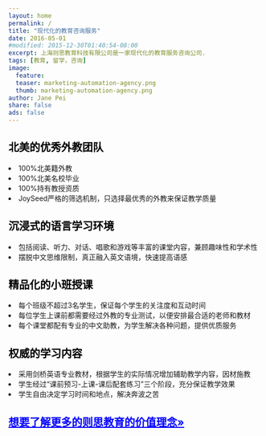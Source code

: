 ```yaml
---
layout: home
permalink: /
title: "现代化的教育咨询服务"
date: 2016-05-01
#modified: 2015-12-30T01:40:54-08:00
excerpt: 上海则思教育科技有限公司是一家现代化的教育服务咨询公司.
tags: [教育, 留学，咨询]
image:
  feature:
  teaser: marketing-automation-agency.png
  thumb: marketing-automation-agency.png
author: Jane Pei
share: false
ads: false
---
```


<!--h1 class="strapline" >上海则思教育是一家现代化的教育发展和咨询服务公司</h1-->
<div id="main_titles" class="tiles">
  <div class="tile">
    <!--img src="images/kids-009.jpg" width="90%" height="90%" style="horizental-align: middle"-->
    <h2 class="post-title" style="color: #000000">北美的优秀外教团队</h2>
    <p class="post-excerpt" style="color: ##0000FF">
    <li>100%北美籍外教</li>
    <li>100%北美名校毕业</li>
    <li>100%持有教授资质</li>
    <li>JoySeed严格的筛选机制，只选择最优秀的外教来保证教学质量</li></p>
  </div>
  <div class="tile">
    <!--img src="images/kids-009.jpg" width="90%" height="90%" style="horizental-align: middle"-->
    <h2 class="post-title" style="color: #000000">沉浸式的语言学习环境</h2>
    <p class="post-excerpt" style="color: ##0000FF">
    <li>包括阅读、听力、对话、唱歌和游戏等丰富的课堂内容，兼顾趣味性和学术性</li>
    <li>摆脱中文思维限制，真正融入英文语境，快速提高语感</li></p>
  </div>
  <div class="tile">
    <h2 class="post-title" style="color: #000000">精品化的小班授课</h2>
    <p class="post-excerpt" style="color: ##0000FF">
    <li>每个班级不超过3名学生，保证每个学生的关注度和互动时间</li>
    <li>每位学生上课前都需要经过外教的专业测试，以便安排最合适的老师和教材</li>
    <li>每个课堂都配有专业的中文助教，为学生解决各种问题，提供优质服务</li></p>
  </div>
  <div class="tile">
    <h2 class="post-title" style="color: #000000">权威的学习内容</h2>
    <p class="post-excerpt" style="color: ##0000FF">
    <li>采用剑桥英语专业教材，根据学生的实际情况增加辅助教学内容，因材施教</li>
    <li>学生经过“课前预习-上课-课后配套练习”三个阶段，充分保证教学效果</li>
    <li>学生自由决定学习时间和地点，解决奔波之苦</li></p>
  </div>
  <div class="tile">
    <a href="{{ site.url }}/value-prop/"><h2 id="learn" class="post-title animated infinite pulse" style="color: blue; text-decoration: underline">想要了解更多的则思教育的价值理念»</h2></a>
  </div>
</div>

